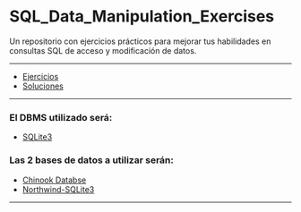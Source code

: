 # SQL_Data_Manipulation_Exercises
Un repositorio con ejercicios prácticos para mejorar tus habilidades en 
consultas SQL de acceso y modificación de datos.

---

- [Ejercicios](./exercises)
- [Soluciones](./solutions)

---

### El DBMS utilizado será:

- [SQLite3](https://www.sqlite.org/index.html)

### Las 2 bases de datos a utilizar serán:
- [Chinook Databse](https://github.com/lerocha/chinook-database/tree/master#chinook-database)
- [Northwind-SQLite3](https://github.com/jpwhite3/northwind-SQLite3/tree/main#northwind-sqlite3)

---
